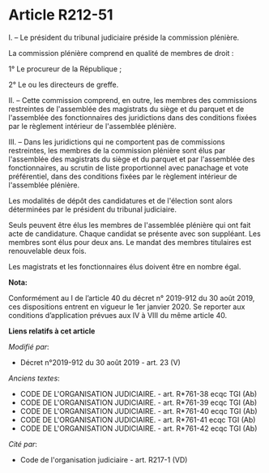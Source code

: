 # Article R212-51

I. – Le président du   tribunal judiciaire préside la commission plénière. 

La commission plénière comprend en qualité de membres de droit : 

1° Le procureur de la République ; 

2° Le ou les directeurs de greffe. 

II. – Cette commission comprend, en outre, les membres des commissions restreintes de l'assemblée des magistrats du siège et
du parquet et de l'assemblée des fonctionnaires des juridictions dans des conditions fixées par le règlement intérieur de
l'assemblée plénière. 

III. – Dans les juridictions qui ne comportent pas de commissions restreintes, les membres de la commission plénière sont
élus par l'assemblée des magistrats du siège et du parquet et par l'assemblée des fonctionnaires, au scrutin de liste
proportionnel avec panachage et vote préférentiel, dans des conditions fixées par le règlement intérieur de l'assemblée
plénière. 

Les modalités de dépôt des candidatures et de l'élection sont alors déterminées par le président du   tribunal judiciaire. 

Seuls peuvent être élus les membres de l'assemblée plénière qui ont fait acte de candidature. Chaque candidat se présente
avec son suppléant. Les membres sont élus pour deux ans. Le mandat des membres titulaires est renouvelable deux fois. 

Les magistrats et les fonctionnaires élus doivent être en nombre égal.

**Nota:**

Conformément au I de l’article 40 du décret n° 2019-912 du 30 août 2019, ces dispositions entrent en vigueur le 1er janvier
2020. Se reporter aux conditions d’application prévues aux IV à VIII du même article 40.

**Liens relatifs à cet article**

_Modifié par_:

  - Décret n°2019-912 du 30 août 2019 - art. 23 (V)

_Anciens textes_:

  - CODE DE L'ORGANISATION JUDICIAIRE. - art. R*761-38 ecqc TGI (Ab)
  - CODE DE L'ORGANISATION JUDICIAIRE. - art. R*761-39 ecqc TGI (Ab)
  - CODE DE L'ORGANISATION JUDICIAIRE. - art. R*761-40 ecqc TGI (Ab)
  - CODE DE L'ORGANISATION JUDICIAIRE. - art. R*761-41 ecqc TGI (Ab)
  - CODE DE L'ORGANISATION JUDICIAIRE. - art. R*761-42 ecqc TGI (Ab)

_Cité par_:

  - Code de l'organisation judiciaire - art. R217-1 (VD)
